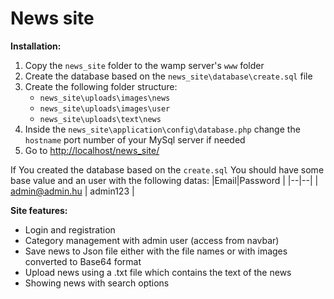 # News site

**Installation:**
 1. Copy the `news_site` folder to the wamp server's `www` folder
 2. Create the database based on the `news_site\database\create.sql` file
 3. Create the following folder structure:
    - `news_site\uploads\images\news`
    - `news_site\uploads\images\user`
    - `news_site\uploads\text\news`
 4. Inside the `news_site\application\config\database.php` change the `hostname` port number of your MySql server if needed
 5. Go to [http://localhost/news_site/](http://localhost/news_site/)

If You created the database based on the `create.sql` You should have some base value and an user with the following datas:
|Email|Password  |
|--|--|
| admin@admin.hu | admin123 |

**Site features:**

 - Login and registration
 - Category management with admin user (access from navbar)
 - Save news to Json file either with the file names or with images converted to Base64 format
 - Upload news using a .txt file which contains the text of the news
 - Showing news with search options
